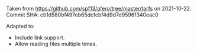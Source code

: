 Taken from https://github.com/spf13/afero/tree/master/tarfs on 2021-10-22.
Commit SHA: cb1d580bf497eb65dcfcbf4d9d7d9596f340eac0


Adapted to:

* Include link support.
* Allow reading files multiple times.
